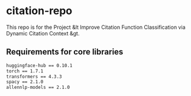 # citation-repo

This repo is for the Project &lt Improve Citation Function Classification via Dynamic Citation Context &gt. 

## Requirements for core libraries

```sh
huggingface-hub == 0.10.1
torch == 1.7.1
transformers == 4.3.3
spacy == 2.1.0
allennlp-models == 2.1.0
```

